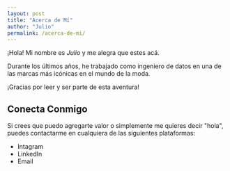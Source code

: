 ```yaml
---
layout: post
title: "Acerca de Mí"
author: "Julio"
permalink: /acerca-de-mi/
---
```


¡Hola! Mi nombre es *Julio* y me alegra que estes acá. 

Durante los últimos años, he trabajado como ingeniero de datos en una de las marcas más icónicas en el mundo de la moda.

¡Gracias por leer y ser parte de esta aventura! 

## Conecta Conmigo

Si crees que puedo agregarte valor o simplemente me quieres decir "hola", puedes contactarme en cualquiera de las siguientes plataformas:

* Intagram
* LinkedIn
* Email

